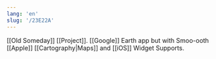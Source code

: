 ```yaml
---
lang: 'en'
slug: '/23E22A'
---
```


[[Old Someday]] [[Project]]. [[Google]] Earth app but with Smoo-ooth [[Apple]] [[Cartography|Maps]] and [[iOS]] Widget Supports.
